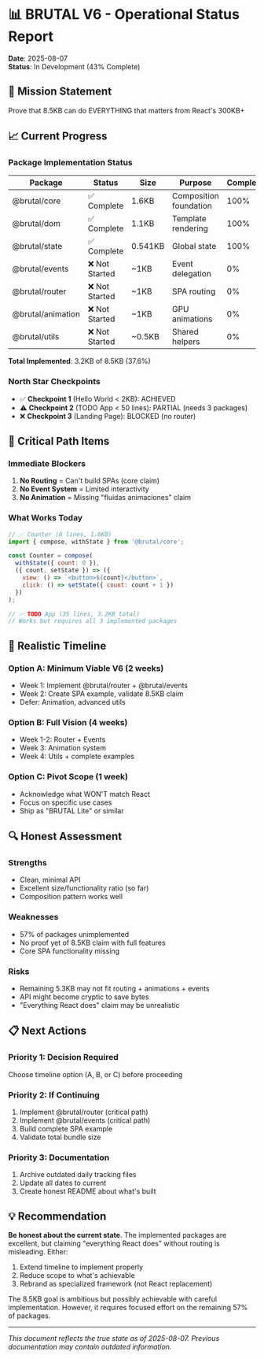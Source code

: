 # 📊 BRUTAL V6 - Operational Status Report
**Date**: 2025-08-07  
**Status**: In Development (43% Complete)

## 🎯 Mission Statement
Prove that 8.5KB can do EVERYTHING that matters from React's 300KB+

## 📈 Current Progress

### Package Implementation Status
| Package | Status | Size | Purpose | Complete |
|---------|--------|------|---------|----------|
| @brutal/core | ✅ Complete | 1.6KB | Composition foundation | 100% |
| @brutal/dom | ✅ Complete | 1.1KB | Template rendering | 100% |
| @brutal/state | ✅ Complete | 0.541KB | Global state | 100% |
| @brutal/events | ❌ Not Started | ~1KB | Event delegation | 0% |
| @brutal/router | ❌ Not Started | ~1KB | SPA routing | 0% |
| @brutal/animation | ❌ Not Started | ~1KB | GPU animations | 0% |
| @brutal/utils | ❌ Not Started | ~0.5KB | Shared helpers | 0% |

**Total Implemented**: 3.2KB of 8.5KB (37.6%)

### North Star Checkpoints
- ✅ **Checkpoint 1** (Hello World < 2KB): ACHIEVED
- ⚠️ **Checkpoint 2** (TODO App < 50 lines): PARTIAL (needs 3 packages)
- ❌ **Checkpoint 3** (Landing Page): BLOCKED (no router)

## 🚨 Critical Path Items

### Immediate Blockers
1. **No Routing** = Can't build SPAs (core claim)
2. **No Event System** = Limited interactivity
3. **No Animation** = Missing "fluidas animaciones" claim

### What Works Today
```javascript
// ✅ Counter (8 lines, 1.6KB)
import { compose, withState } from '@brutal/core';

const Counter = compose(
  withState({ count: 0 }),
  ({ count, setState }) => ({
    view: () => `<button>${count}</button>`,
    click: () => setState({ count: count + 1 })
  })
);
```

```javascript
// ✅ TODO App (35 lines, 3.2KB total)
// Works but requires all 3 implemented packages
```

## 📅 Realistic Timeline

### Option A: Minimum Viable V6 (2 weeks)
- Week 1: Implement @brutal/router + @brutal/events
- Week 2: Create SPA example, validate 8.5KB claim
- Defer: Animation, advanced utils

### Option B: Full Vision (4 weeks)
- Week 1-2: Router + Events
- Week 3: Animation system
- Week 4: Utils + complete examples

### Option C: Pivot Scope (1 week)
- Acknowledge what WON'T match React
- Focus on specific use cases
- Ship as "BRUTAL Lite" or similar

## 🔍 Honest Assessment

### Strengths
- Clean, minimal API
- Excellent size/functionality ratio (so far)
- Composition pattern works well

### Weaknesses
- 57% of packages unimplemented
- No proof yet of 8.5KB claim with full features
- Core SPA functionality missing

### Risks
- Remaining 5.3KB may not fit routing + animations + events
- API might become cryptic to save bytes
- "Everything React does" claim may be unrealistic

## 📋 Next Actions

### Priority 1: Decision Required
Choose timeline option (A, B, or C) before proceeding

### Priority 2: If Continuing
1. Implement @brutal/router (critical path)
2. Implement @brutal/events (critical path)
3. Build complete SPA example
4. Validate total bundle size

### Priority 3: Documentation
1. Archive outdated daily tracking files
2. Update all dates to current
3. Create honest README about what's built

## 💡 Recommendation

**Be honest about the current state**. The implemented packages are excellent, but claiming "everything React does" without routing is misleading. Either:

1. Extend timeline to implement properly
2. Reduce scope to what's achievable
3. Rebrand as specialized framework (not React replacement)

The 8.5KB goal is ambitious but possibly achievable with careful implementation. However, it requires focused effort on the remaining 57% of packages.

---

*This document reflects the true state as of 2025-08-07. Previous documentation may contain outdated information.*